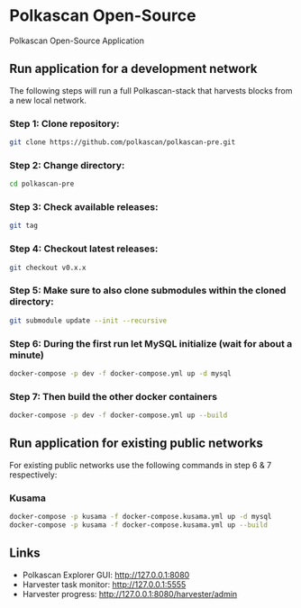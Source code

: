 # Polkascan Open-Source
Polkascan Open-Source Application

## Run application for a development network
The following steps will run a full Polkascan-stack that harvests blocks from a new local network.

### Step 1: Clone repository: 
```bash
git clone https://github.com/polkascan/polkascan-pre.git
```
### Step 2: Change directory: 
```bash
cd polkascan-pre
```
### Step 3: Check available releases: 
```bash
git tag
```
### Step 4: Checkout latest releases: 
```bash
git checkout v0.x.x
```
### Step 5: Make sure to also clone submodules within the cloned directory: 
```bash
git submodule update --init --recursive
```
### Step 6: During the first run let MySQL initialize (wait for about a minute)
```bash
docker-compose -p dev -f docker-compose.yml up -d mysql
```
### Step 7: Then build the other docker containers
```bash
docker-compose -p dev -f docker-compose.yml up --build
```

## Run application for existing public networks
For existing public networks use the following commands in step 6 & 7 respectively:

### Kusama
```bash
docker-compose -p kusama -f docker-compose.kusama.yml up -d mysql
docker-compose -p kusama -f docker-compose.kusama.yml up --build
```

## Links

* Polkascan Explorer GUI: http://127.0.0.1:8080
* Harvester task monitor: http://127.0.0.1:5555
* Harvester progress: http://127.0.0.1:8080/harvester/admin
